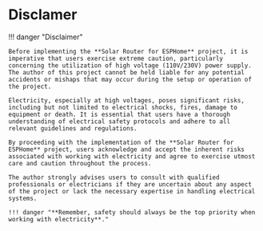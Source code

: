 # Disclamer

!!! danger "Disclaimer"

    Before implementing the **Solar Router for ESPHome** project, it is imperative that users exercise extreme caution, particularly concerning the utilization of high voltage (110V/230V) power supply. The author of this project cannot be held liable for any potential accidents or mishaps that may occur during the setup or operation of the project.

    Electricity, especially at high voltages, poses significant risks, including but not limited to electrical shocks, fires, damage to equipment or death. It is essential that users have a thorough understanding of electrical safety protocols and adhere to all relevant guidelines and regulations.

    By proceeding with the implementation of the **Solar Router for ESPHome** project, users acknowledge and accept the inherent risks associated with working with electricity and agree to exercise utmost care and caution throughout the process.

    The author strongly advises users to consult with qualified professionals or electricians if they are uncertain about any aspect of the project or lack the necessary expertise in handling electrical systems.

    !!! danger "**Remember, safety should always be the top priority when working with electricity**."
